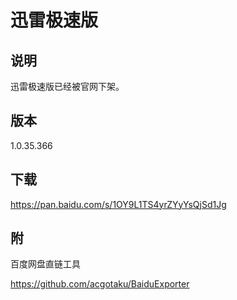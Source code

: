 # 迅雷极速版

## 说明

迅雷极速版已经被官网下架。

## 版本

1.0.35.366

## 下载

https://pan.baidu.com/s/1OY9L1TS4yrZYyYsQjSd1Jg

## 附

百度网盘直链工具

https://github.com/acgotaku/BaiduExporter